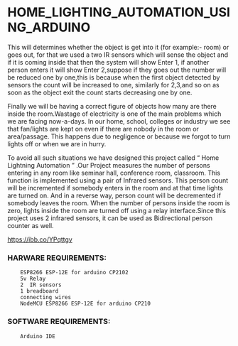 # HOME_LIGHTING_AUTOMATION_USING_ARDUINO

This will determines whether the object is get into it (for example:- room) or goes out, for that we used a two IR sensors which will sense the object and if it is coming inside that then the system will show Enter 1, if another person enters it will show Enter 2,suppose if they goes out the number will be reduced one by one,this is because when the first object detected by sensors the count will be increased to one, similarly for 2,3,and so on as soon as the object exit the count starts decreasing one by one.

Finally we will be having a correct figure of objects how many are there inside the room.Wastage of electricity is one of the main problems which we are facing now-a-days. In our home, school, colleges or industry we see that fan/lights are kept on even if there are nobody in the room or area/passage. This happens due to negligence or because we forgot to turn lights off or when we are in hurry. 

To avoid all such situations we have designed this project called “ Home Lightning Automation  ” .Our Project measures the number of persons entering in any room like seminar hall, conference room, classroom. This function is implemented using a pair of Infrared sensors. This person count will be incremented if somebody enters in the room and at that time lights are turned on. And in a reverse way, person count will be decremented if somebody leaves the room. When the number of persons inside the room is zero, lights inside the room are turned off using a relay interface.Since this project uses 2 infrared sensors, it can be used as Bidirectional person counter as well.

https://ibb.co/YPqttgv



### HARWARE REQUIREMENTS:

        ESP8266 ESP-12E for arduino CP2102
        5v Relay
        2  IR sensors
        1 breadboard
        connecting wires
        NodeMCU ESP8266 ESP-12E for arduino CP210

### SOFTWARE REQUIREMENTS:

        Arduino IDE


